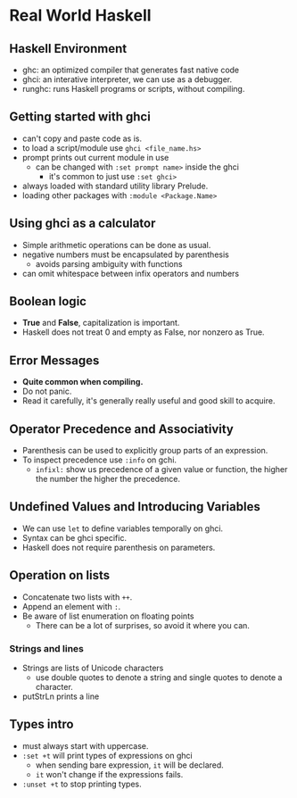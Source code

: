 # Real World Haskell


## Haskell Environment

- ghc: an optimized compiler that generates fast native code
- ghci: an interative interpreter, we can use as a debugger.
- runghc: runs Haskell programs or scripts, without compiling.


## Getting started with ghci

- can't copy and paste code as is.
- to load a script/module use `ghci <file_name.hs>`
- prompt prints out current module in use
    + can be changed with `:set prompt name>` inside the ghci
        * it's common to just use `:set ghci>`
- always loaded with standard utility library Prelude.
- loading other packages with `:module <Package.Name>`


## Using ghci as a calculator

- Simple arithmetic operations can be done as usual.
- negative numbers must be encapsulated by parenthesis
    + avoids parsing ambiguity with functions
- can omit whitespace between infix operators and numbers


## Boolean logic

- **True** and **False**, capitalization is important.
- Haskell does not treat 0 and empty as False, nor nonzero as True.


## Error Messages

- **Quite common when compiling.**
- Do not panic.
- Read it carefully, it's generally really useful and good skill to acquire.


## Operator Precedence and Associativity

- Parenthesis can be used to explicitly group parts of an expression.
- To inspect precedence use `:info` on gchi.
    + `infixl:` show us precedence of a given value or function, the higher the number the higher the precedence.


## Undefined Values and Introducing Variables

- We can use `let` to define variables temporally on ghci.
- Syntax can be ghci specific.
- Haskell does not require parenthesis on parameters.


## Operation on lists

- Concatenate two lists with `++`.
- Append an element with `:`.
- Be aware of list enumeration on floating points
    + There can be a lot of surprises, so avoid it where you can.


### Strings and lines

- Strings are lists of Unicode characters
    + use double quotes to denote a string and single quotes to denote a character.
- putStrLn prints a line


## Types intro

- must always start with uppercase.
- `:set +t`  will print types of expressions on ghci
    + when sending bare expression, `it` will be declared.
    + `it` won't change if the expressions fails.
- `:unset +t` to stop printing types.
